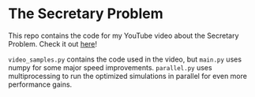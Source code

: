 # The Secretary Problem

This repo contains the code for my YouTube video about the Secretary Problem. Check it out [here](https://www.youtube.com/watch?v=YyrAKlLs89o)!

`video_samples.py` contains the code used in the video, but `main.py` uses numpy for some major speed improvements. `parallel.py` uses multiprocessing to run the optimized simulations in parallel for even more performance gains.

